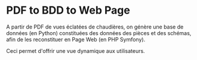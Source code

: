 # PDF to BDD to Web Page

A partir de PDF de vues éclatées de chaudières, on génère une base de données (en Python) 
constituées des données des pièces et des schémas,
afin de les reconstituer en Page Web (en PHP Symfony). 

Ceci permet d'offrir une vue dynamique aux utilisateurs.
